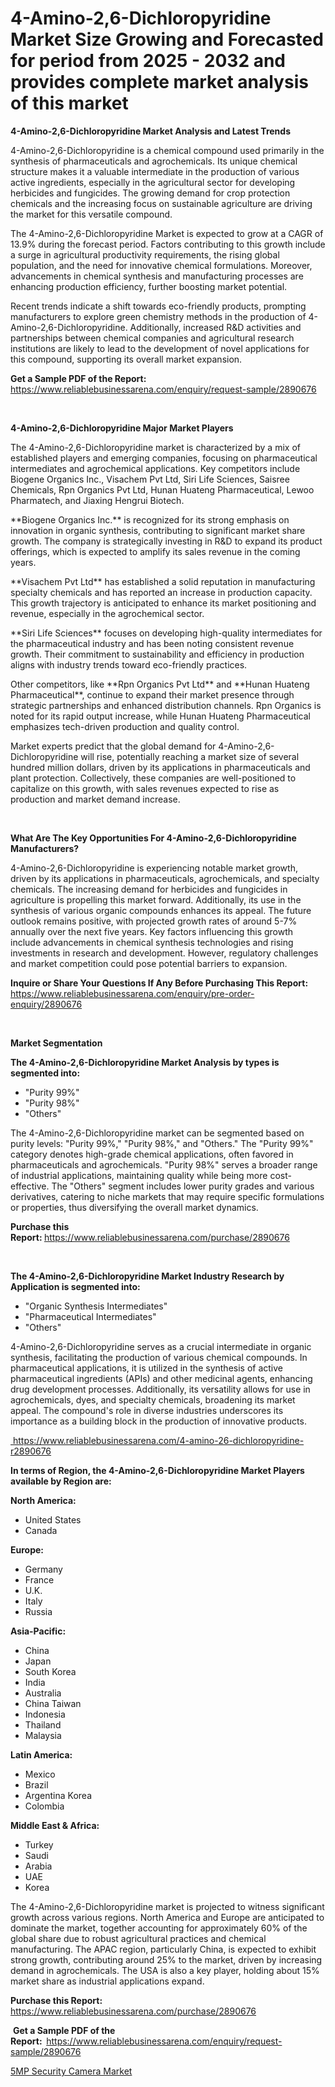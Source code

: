 <p><h1>4-Amino-2,6-Dichloropyridine Market Size Growing and Forecasted for period from 2025 - 2032 and provides complete market analysis of this market</h1></p><p><strong>4-Amino-2,6-Dichloropyridine Market Analysis and Latest Trends</strong></p>
<p><p>4-Amino-2,6-Dichloropyridine is a chemical compound used primarily in the synthesis of pharmaceuticals and agrochemicals. Its unique chemical structure makes it a valuable intermediate in the production of various active ingredients, especially in the agricultural sector for developing herbicides and fungicides. The growing demand for crop protection chemicals and the increasing focus on sustainable agriculture are driving the market for this versatile compound.</p><p>The 4-Amino-2,6-Dichloropyridine Market is expected to grow at a CAGR of 13.9% during the forecast period. Factors contributing to this growth include a surge in agricultural productivity requirements, the rising global population, and the need for innovative chemical formulations. Moreover, advancements in chemical synthesis and manufacturing processes are enhancing production efficiency, further boosting market potential.</p><p>Recent trends indicate a shift towards eco-friendly products, prompting manufacturers to explore green chemistry methods in the production of 4-Amino-2,6-Dichloropyridine. Additionally, increased R&D activities and partnerships between chemical companies and agricultural research institutions are likely to lead to the development of novel applications for this compound, supporting its overall market expansion.</p></p>
<p><strong>Get a Sample PDF of the Report:&nbsp;</strong> <a href="https://www.reliablebusinessarena.com/enquiry/request-sample/2890676?utm_campaign=1789&utm_medium=2&utm_source=Github&utm_content=ia&utm_term=14032025&utm_id=4-amino-26-dichloropyridine">https://www.reliablebusinessarena.com/enquiry/request-sample/2890676</a></p>
<p>&nbsp;</p>
<p><strong>4-Amino-2,6-Dichloropyridine Major Market Players</strong></p>
<p><p>The 4-Amino-2,6-Dichloropyridine market is characterized by a mix of established players and emerging companies, focusing on pharmaceutical intermediates and agrochemical applications. Key competitors include Biogene Organics Inc., Visachem Pvt Ltd, Siri Life Sciences, Saisree Chemicals, Rpn Organics Pvt Ltd, Hunan Huateng Pharmaceutical, Lewoo Pharmatech, and Jiaxing Hengrui Biotech.</p><p>**Biogene Organics Inc.** is recognized for its strong emphasis on innovation in organic synthesis, contributing to significant market share growth. The company is strategically investing in R&D to expand its product offerings, which is expected to amplify its sales revenue in the coming years.</p><p>**Visachem Pvt Ltd** has established a solid reputation in manufacturing specialty chemicals and has reported an increase in production capacity. This growth trajectory is anticipated to enhance its market positioning and revenue, especially in the agrochemical sector.</p><p>**Siri Life Sciences** focuses on developing high-quality intermediates for the pharmaceutical industry and has been noting consistent revenue growth. Their commitment to sustainability and efficiency in production aligns with industry trends toward eco-friendly practices.</p><p>Other competitors, like **Rpn Organics Pvt Ltd** and **Hunan Huateng Pharmaceutical**, continue to expand their market presence through strategic partnerships and enhanced distribution channels. Rpn Organics is noted for its rapid output increase, while Hunan Huateng Pharmaceutical emphasizes tech-driven production and quality control.</p><p>Market experts predict that the global demand for 4-Amino-2,6-Dichloropyridine will rise, potentially reaching a market size of several hundred million dollars, driven by its applications in pharmaceuticals and plant protection. Collectively, these companies are well-positioned to capitalize on this growth, with sales revenues expected to rise as production and market demand increase.</p></p>
<p>&nbsp;</p>
<p><strong>What Are The Key Opportunities For 4-Amino-2,6-Dichloropyridine Manufacturers?</strong></p>
<p><p>4-Amino-2,6-Dichloropyridine is experiencing notable market growth, driven by its applications in pharmaceuticals, agrochemicals, and specialty chemicals. The increasing demand for herbicides and fungicides in agriculture is propelling this market forward. Additionally, its use in the synthesis of various organic compounds enhances its appeal. The future outlook remains positive, with projected growth rates of around 5-7% annually over the next five years. Key factors influencing this growth include advancements in chemical synthesis technologies and rising investments in research and development. However, regulatory challenges and market competition could pose potential barriers to expansion.</p></p>
<p><strong>Inquire or Share Your Questions If Any Before Purchasing This Report:</strong> <a href="https://www.reliablebusinessarena.com/enquiry/pre-order-enquiry/2890676?utm_campaign=1789&utm_medium=2&utm_source=Github&utm_content=ia&utm_term=14032025&utm_id=4-amino-26-dichloropyridine">https://www.reliablebusinessarena.com/enquiry/pre-order-enquiry/2890676</a></p>
<p>&nbsp;</p>
<p><strong>Market Segmentation</strong></p>
<p><strong>The 4-Amino-2,6-Dichloropyridine Market Analysis by types is segmented into:</strong></p>
<p><ul><li>"Purity 99%"</li><li>"Purity 98%"</li><li>"Others"</li></ul></p>
<p><p>The 4-Amino-2,6-Dichloropyridine market can be segmented based on purity levels: "Purity 99%," "Purity 98%," and "Others." The "Purity 99%" category denotes high-grade chemical applications, often favored in pharmaceuticals and agrochemicals. "Purity 98%" serves a broader range of industrial applications, maintaining quality while being more cost-effective. The "Others" segment includes lower purity grades and various derivatives, catering to niche markets that may require specific formulations or properties, thus diversifying the overall market dynamics.</p></p>
<p><strong>Purchase this Report:&nbsp;</strong><a href="https://www.reliablebusinessarena.com/purchase/2890676?utm_campaign=1789&utm_medium=2&utm_source=Github&utm_content=ia&utm_term=14032025&utm_id=4-amino-26-dichloropyridine">https://www.reliablebusinessarena.com/purchase/2890676</a></p>
<p>&nbsp;</p>
<p><strong>The 4-Amino-2,6-Dichloropyridine Market Industry Research by Application is segmented into:</strong></p>
<p><ul><li>"Organic Synthesis Intermediates"</li><li>"Pharmaceutical Intermediates"</li><li>"Others"</li></ul></p>
<p><p>4-Amino-2,6-Dichloropyridine serves as a crucial intermediate in organic synthesis, facilitating the production of various chemical compounds. In pharmaceutical applications, it is utilized in the synthesis of active pharmaceutical ingredients (APIs) and other medicinal agents, enhancing drug development processes. Additionally, its versatility allows for use in agrochemicals, dyes, and specialty chemicals, broadening its market appeal. The compound's role in diverse industries underscores its importance as a building block in the production of innovative products.</p></p>
<p><a href="https://www.reliablebusinessarena.com/4-amino-26-dichloropyridine-r2890676?utm_campaign=1789&utm_medium=2&utm_source=Github&utm_content=ia&utm_term=14032025&utm_id=4-amino-26-dichloropyridine">&nbsp;https://www.reliablebusinessarena.com/4-amino-26-dichloropyridine-r2890676</a></p>
<p><strong>In terms of Region, the 4-Amino-2,6-Dichloropyridine Market Players available by Region are:</strong></p>
<p>
    <p> <strong> North America: </strong>
        <ul>
            <li>United States</li>
            <li>Canada</li>
        </ul>
        </p> 
    <p> <strong> Europe: </strong>
        <ul>
            <li>Germany</li>
            <li>France</li>
            <li>U.K.</li>
            <li>Italy</li>
            <li>Russia</li>
        </ul>
        </p> 
    <p> <strong> Asia-Pacific: </strong>
        <ul>
            <li>China</li>
            <li>Japan</li>
            <li>South Korea</li>
            <li>India</li>
            <li>Australia</li>
            <li>China Taiwan</li>
            <li>Indonesia</li>
            <li>Thailand</li>
            <li>Malaysia</li>
        </ul>
        </p> 
    <p> <strong> Latin America: </strong>
        <ul>
            <li>Mexico</li>
            <li>Brazil</li>
            <li>Argentina Korea</li>
            <li>Colombia</li>
        </ul>
        </p> 
    <p> <strong> Middle East & Africa: </strong>
        <ul>
            <li>Turkey</li>
            <li>Saudi</li>
            <li>Arabia</li>
            <li>UAE</li>
            <li>Korea</li>
        </ul>
    </p>
    </p>
<p><p>The 4-Amino-2,6-Dichloropyridine market is projected to witness significant growth across various regions. North America and Europe are anticipated to dominate the market, together accounting for approximately 60% of the global share due to robust agricultural practices and chemical manufacturing. The APAC region, particularly China, is expected to exhibit strong growth, contributing around 25% to the market, driven by increasing demand in agrochemicals. The USA is also a key player, holding about 15% market share as industrial applications expand.</p></p>
<p><strong>Purchase this Report: </strong><a href="https://www.reliablebusinessarena.com/purchase/2890676?utm_campaign=1789&utm_medium=2&utm_source=Github&utm_content=ia&utm_term=14032025&utm_id=4-amino-26-dichloropyridine">https://www.reliablebusinessarena.com/purchase/2890676</a></p>
<p>&nbsp;<strong>Get a Sample PDF of the Report:&nbsp;&nbsp;</strong><a href="https://www.reliablebusinessarena.com/enquiry/request-sample/2890676?utm_campaign=1789&utm_medium=2&utm_source=Github&utm_content=ia&utm_term=14032025&utm_id=4-amino-26-dichloropyridine">https://www.reliablebusinessarena.com/enquiry/request-sample/2890676</a></p>
<p><strong></strong></p>
<p><p><a href="https://github.com/mookiesville/Market-Research-Report-List-1/blob/main/5mp-security-camera-market.md?utm_campaign=1789&utm_medium=2&utm_source=Github&utm_content=ia&utm_term=14032025&utm_id=4-amino-26-dichloropyridine">5MP Security Camera Market</a></p></p>